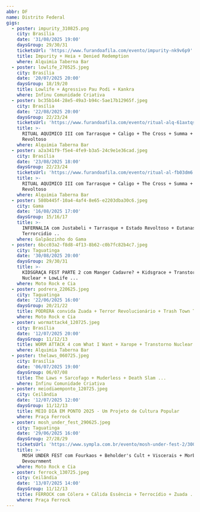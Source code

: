 ```yaml
---
abbr: DF
name: Distrito Federal
gigs:
  - poster: impurity_310825.png
    city: Brasília
    date: '31/08/2025 19:00'
    daysGroup: 29/30/31
    ticketsUrl: 'https://www.furandoafila.com/evento/impurity-nk9v6p9'
    title: Impurity + Heia + Denied Redemption
    where: Alquimia Taberna Bar
  - poster: lowlife_270525.jpeg
    city: Brasília
    date: '20/07/2025 20:00'
    daysGroup: 18/19/20
    title: Lowlife + Agressivo Pau Podi + Kankra
    where: Infinu Comunidade Criativa
  - poster: bc35b144-28e5-49a3-b94c-5ae17b12965f.jpeg
    city: Brasília
    date: '22/08/2025 20:00'
    daysGroup: 22/23/24
    ticketsUrl: 'https://www.furandoafila.com/evento/ritual-alq-61axtqs'
    title: >-
      RITUAL AQUIMICO III com Tarrasque + Caligo + The Cross + Summa + Estado
      Revoltoso
    where: Alquimia Taberna Bar
  - poster: a2a341f9-f5e4-4fe9-b3a5-24c9e1e36cad.jpeg
    city: Brasília
    date: '23/08/2025 18:00'
    daysGroup: 22/23/24
    ticketsUrl: 'https://www.furandoafila.com/evento/ritual-al-fb03dm6'
    title: >-
      RITUAL AQUIMICO III com Tarrasque + Caligo + The Cross + Summa + Estado
      Revoltoso
    where: Alquimia Taberna Bar
  - poster: 580b445f-10a4-4af4-8e65-e2203dba30c6.jpeg
    city: Gama
    date: '16/08/2025 17:00'
    daysGroup: 15/16/17
    title: >-
      INFERNALIA com Justabeli + Tarrasque + Estado Revoltoso + Eutanasia +
      Terrorcidio ..
    where: Galpãozinho do Gama
  - poster: 6bcc03a2-f8d8-4f13-8b62-c0b7fc82b4c7.jpeg
    city: Taguatinga
    date: '30/08/2025 20:00'
    daysGroup: 29/30/31
    title: >-
      KIDSGRAÇA FEST PARTE 2 com Manger Cadavre? + Kidsgrace + Transtorno
      Nuclear + LowLife ...
    where: Moto Rock e Cia
  - poster: podrera_220625.jpeg
    city: Taguatinga
    date: '22/06/2025 16:00'
    daysGroup: 20/21/22
    title: PODRERA convida Zuada + Terror Revolucionário + Trash Town Terror ...
    where: Moto Rock e Cia
  - poster: wormattack4_120725.jpeg
    city: Brasília
    date: '12/07/2025 20:00'
    daysGroup: 11/12/13
    title: WORM ATTACK 4 com What I Want + Xarope + Transtorno Nuclear ...
    where: Alquimia Taberna Bar
  - poster: thelaws_060725.jpeg
    city: Brasília
    date: '06/07/2025 19:00'
    daysGroup: 06/07/08
    title: The Laws + Sarcofago + Muderless + Death Slam ...
    where: Infinu Comunidade Criativa
  - poster: meiodiaemponto_120725.jpeg
    city: Ceilândia
    date: '12/07/2025 12:00'
    daysGroup: 11/12/13
    title: MEIO DIA EM PONTO 2025 - Um Projeto de Cultura Popular
    where: Praça Ferrock
  - poster: mosh_under_fest_290625.jpeg
    city: Taguatinga
    date: '29/06/2025 16:00'
    daysGroup: 27/28/29
    ticketsUrl: 'https://www.sympla.com.br/evento/mosh-under-fest-2/3003500'
    title: >-
      MOSH UNDER FEST com Fourkaos + Beholder's Cult + Viscerais + Morbid
      Devournment
    where: Moto Rock e Cia
  - poster: ferrock_130725.jpeg
    city: Ceilândia
    date: '13/07/2025 14:00'
    daysGroup: 11/12/13
    title: FERROCK com Cólera + Cálida Essência + Terrocídio + Zuada ...
    where: Praça Ferrock
---
```


